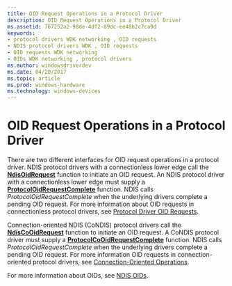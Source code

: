 ```yaml
---
title: OID Request Operations in a Protocol Driver
description: OID Request Operations in a Protocol Driver
ms.assetid: 767252a2-98de-4df2-89dc-ee48b2c7ca9d
keywords:
- protocol drivers WDK networking , OID requests
- NDIS protocol drivers WDK , OID requests
- OID requests WDK networking
- OIDs WDK networking , protocol drivers
ms.author: windowsdriverdev
ms.date: 04/20/2017
ms.topic: article
ms.prod: windows-hardware
ms.technology: windows-devices
---
```


# OID Request Operations in a Protocol Driver





There are two different interfaces for OID request operations in a protocol driver. NDIS protocol drivers with a connectionless lower edge call the [**NdisOidRequest**](https://msdn.microsoft.com/library/windows/hardware/ff563710) function to initiate an OID request. An NDIS protocol driver with a connectionless lower edge must supply a [**ProtocolOidRequestComplete**](https://msdn.microsoft.com/library/windows/hardware/ff570264) function. NDIS calls *ProtocolOidRequestComplete* when the underlying drivers complete a pending OID request. For more information about OID requests in connectionless protocol drivers, see [Protocol Driver OID Requests](protocol-driver-oid-requests.md).

Connection-oriented NDIS (CoNDIS) protocol drivers call the [**NdisCoOidRequest**](https://msdn.microsoft.com/library/windows/hardware/ff561711) function to initiate an OID request. A CoNDIS protocol driver must supply a [**ProtocolCoOidRequestComplete**](https://msdn.microsoft.com/library/windows/hardware/ff570255) function. NDIS calls *ProtocolOidRequestComplete* when the underlying drivers complete a pending OID request. For more information OID requests in connection-oriented protocol drivers, see [Connection-Oriented Operations](connection-oriented-operations.md).

For more information about OIDs, see [NDIS OIDs](https://msdn.microsoft.com/library/windows/hardware/ff566707).

 

 





